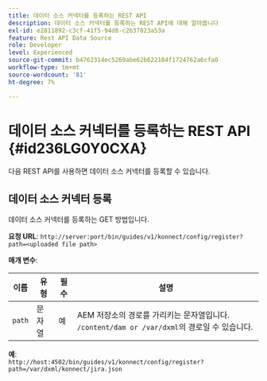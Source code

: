 ```yaml
---
title: 데이터 소스 커넥터를 등록하는 REST API
description: 데이터 소스 커넥터를 등록하는 REST API에 대해 알아봅니다
exl-id: e2811892-c3cf-41f5-94d8-c2b37823a53a
feature: Rest API Data Source
role: Developer
level: Experienced
source-git-commit: b4762314ec5269abe62b622184f1724762a6cfa0
workflow-type: tm+mt
source-wordcount: '81'
ht-degree: 7%

---
```


# 데이터 소스 커넥터를 등록하는 REST API {#id236LG0Y0CXA}

다음 REST API를 사용하면 데이터 소스 커넥터를 등록할 수 있습니다.

## 데이터 소스 커넥터 등록

데이터 소스 커넥터를 등록하는 GET 방법입니다.

**요청 URL**:
`http://server:port/bin/guides/v1/konnect/config/register?path=<uploaded file path>`

**매개 변수**:

| 이름 | 유형 | 필수 | 설명 |
|----|----|--------|-----------|
| `path` | 문자열 | 예 | AEM 저장소의 경로를 가리키는 문자열입니다. `/content/dam or /var/dxml`의 경로일 수 있습니다. |

**예**:\
`http://host:4502/bin/guides/v1/konnect/config/register?path=/var/dxml/konnect/jira.json`
